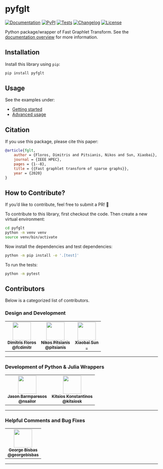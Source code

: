 # pyfglt

[![Documentation](https://img.shields.io/badge/docs-latest-brightgreen.svg?style=flat)](https://fcdimitr.github.io/pyfglt/)
[![PyPI](https://img.shields.io/pypi/v/pyfglt.svg)](https://pypi.org/project/pyfglt/)
[![Tests](https://github.com/fcdimitr/pyfglt/actions/workflows/test.yml/badge.svg)](https://github.com/fcdimitr/pyfglt/actions/workflows/test.yml)
[![Changelog](https://img.shields.io/github/v/release/fcdimitr/pyfglt?include_prereleases&label=changelog)](https://github.com/fcdimitr/pyfglt/releases)
[![License](https://img.shields.io/github/license/fcdimitr/pyfglt)](https://github.com/fcdimitr/pyfglt/blob/main/LICENSE)

Python package/wrapper of Fast Graphlet Transform. See the [documentation
overview](https://fcdimitr.github.io/pyfglt/) for more information.

## Installation

Install this library using `pip`:
```bash
pip install pyfglt
```
## Usage

See the examples under:

- [Getting started](https://fcdimitr.github.io/pyfglt/tutorial/01-getting-started)
- [Advanced usage](https://fcdimitr.github.io/pyfglt/tutorial/02-graphlet-based-network-properties)

## Citation

If you use this package, please cite this paper:

```bibtex
@article{fglt,
    author = {Floros, Dimitris and Pitsianis, Nikos and Sun, Xiaobai},
    journal = {IEEE HPEC},
    pages = {1--8},
    title = {{Fast graphlet transform of sparse graphs}},
    year = {2020}
}
```

## **How to Contribute?**
If you’d like to contribute, feel free to submit a PR! 🚀


To contribute to this library, first checkout the code. Then create a new virtual environment:
```bash
cd pyfglt
python -m venv venv
source venv/bin/activate
```
Now install the dependencies and test dependencies:
```bash
python -m pip install -e '.[test]'
```
To run the tests:
```bash
python -m pytest
```

## **Contributors**

Below is a categorized list of contributors.

### **Design and Development**

<table>
  <tr>
    <td align="center"><a href="https://github.com/fcdimitr"><img src="https://github.com/fcdimitr.png" width="60px;" alt=""/><br /><sub><b>Dimitris Floros<br/>@fcdimitr</b></sub></a></td>
    <td align="center"><a href="https://github.com/pitsianis"><img src="https://github.com/pitsianis.png" width="60px;" alt=""/><br /><sub><b>Nikos Pitsianis<br/>@pitsianis</b></sub></a></td>
    <td align="center"><a href="https://spire.duke.edu/xiaobai-sun"><img src="https://spire.duke.edu/sites/spire.duke.edu/files/styles/square_small/public/2022-08/xiaobai%20%281%29.jpg?h=735f7c84&itok=mUth7Zqn" width="60px;" alt=""/><br /><sub><b>Xiaobai Sun<br/> _ </b></sub></a></td>
  </tr>
</table>

---

### **Development of Python & Julia Wrappers**

<table>
  <tr>
    <td align="center"><a href="https://github.com/nsailor"><img src="https://github.com/nsailor.png" width="60px;" alt=""/><br /><sub><b>Jason Barmparesos<br/>@nsailor</b></sub></a></td>
    <td align="center"><a href="https://github.com/kitsiosk"><img src="https://github.com/kitsiosk.png" width="60px;" alt=""/><br /><sub><b>Kitsios Konstantinos<br/>@kitsiosk</b></sub></a></td>
  </tr>
</table>

---

### **Helpful Comments and Bug Fixes**

<table>
  <tr>
    <td align="center"><a href="https://github.com/georgebisbas"><img src="https://github.com/georgebisbas.png" width="60px;" alt=""/><br /><sub><b>George Bisbas<br/>@georgebisbas</b></sub></a></td>
  </tr>
</table>

<!-- ---

### **🫶 We Also Thank the Following People**
We appreciate the valuable feedback, discussions, and testing provided by:

- [@username7](https://github.com/username7)
- [@username8](https://github.com/username8)
- [@username9](https://github.com/username9) -->

---
